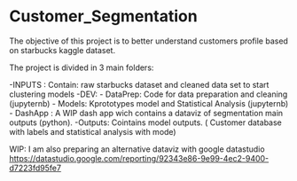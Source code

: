 # Customer_Segmentation

The objective of this project is to better understand customers profile based on starbucks kaggle dataset.

The project is divided in  3 main folders:

-INPUTS : Contain: raw starbucks dataset and cleaned data set to start clustering models
-DEV:
     - DataPrep: Code for data preparation and cleaning (jupyternb)
     - Models: Kprototypes model and Statistical Analysis (jupyternb)
     - DashApp : A WIP dash app wich contains a dataviz of segmentation main outputs (python).
-Outputs: Cointains model outputs. ( Customer database with labels and statistical analysis with mode) 

WIP:
I am also preparing an alternative dataviz with google datastudio
https://datastudio.google.com/reporting/92343e86-9e99-4ec2-9400-d7223fd95fe7
